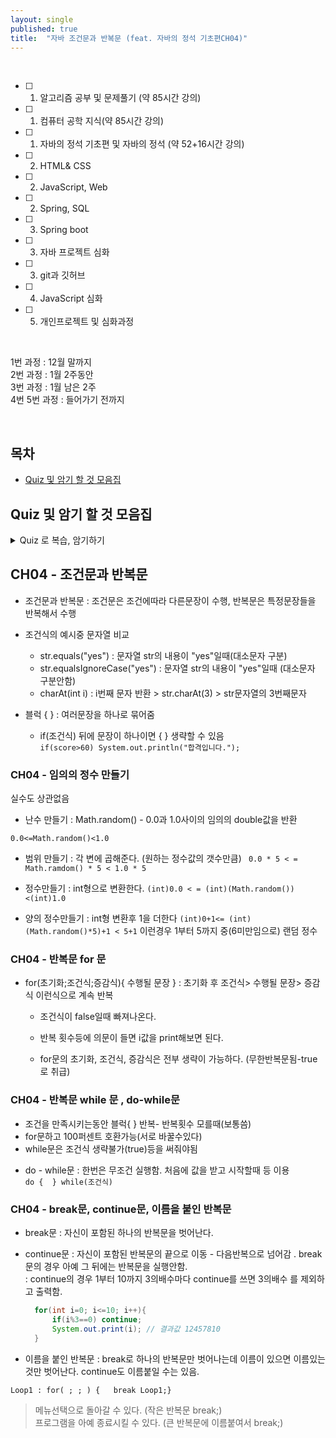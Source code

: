 ```yaml
---
layout: single
published: true
title:  "자바 조건문과 반복문 (feat. 자바의 정석 기초편CH04)"
---
```





<br>

- [ ] 1. 알고리즘 공부 및 문제풀기 (약 85시간 강의)
- [ ] 1. 컴퓨터 공학 지식(약 85시간 강의)
- [ ] 1. 자바의 정석 기초편 및 자바의 정석 (약 52+16시간 강의)
- [ ] 2. HTML& CSS
- [ ] 2. JavaScript, Web
- [ ] 2. Spring, SQL
- [ ] 3. Spring boot
- [ ] 3. 자바 프로젝트 심화
- [ ] 3. git과 깃허브
- [ ] 4. JavaScript 심화
- [ ] 5. 개인프로젝트 및 심화과정

<br>


1번 과정 : 12월 말까지  
2번 과정 : 1월 2주동안  
3번 과정 : 1월 남은 2주  
4번 5번 과정 : 들어가기 전까지  


<br>



## 목차

- [Quiz 및 암기 할 것 모음집](#quiz-및-암기-할-것-모음집)




## Quiz 및 암기 할 것 모음집


<details>
  <summary>
    Quiz 로 복습, 암기하기
  </summary>
<div markdown="1">

  <br>


1. 문자열 str의 내용이 "no"인 조건식(대소문자 구분)
2. 문자열 str의 내용이 "no"인 조건식(대소문자 구분없이)
3. -5부터 5까지 임의의 난수를 출력하는 문장?
4. charAt(int i)뜻은?

  
  <br>



<details>
  <summary>
    답안지
  </summary>

<div markdown="1">
  <br>
  
1. str.equals("no")
2. str.equalsIgnoreCase("no")
3. (int)(Math.random() *11) - 5
4. 문자열의 i번째 문자 반환



</div>
</details>


</div>
</details>


## CH04 - 조건문과 반복문

 * 조건문과 반복문
   : 조건문은 조건에따라 다른문장이 수행, 반복문은 특정문장들을 반복해서 수행

 * 조건식의 예시중 문자열 비교
   - str.equals("yes") : 문자열 str의 내용이 "yes"일때(대소문자 구분)
   - str.equalsIgnoreCase("yes") : 문자열 str의 내용이 "yes"일때 (대소문자 구분안함)
   - charAt(int i) : i번째 문자 반환 > str.charAt(3) > str문자열의 3번째문자

 * 블럭 { }
   :  여러문장을 하나로 묶어줌

   - if(조건식) 뒤에 문장이 하나이면 { } 생략할 수 있음  
     `if(score>60) System.out.println("합격입니다.");`


### CH04 - 임의의 정수 만들기

실수도 상관없음

 * 난수 만들기
   : Math.random() - 0.0과 1.0사이의 임의의  double값을 반환

  `0.0<=Math.random()<1.0`

   - 범위 만들기 : 각 변에 곱해준다. (원하는 정수값의 갯수만큼)
     ` 0.0 * 5 < = Math.ramdom() * 5 < 1.0 * 5`

   - 정수만들기 : int형으로 변환한다.
     `(int)0.0 < = (int)(Math.random())<(int)1.0`
     
   - 양의 정수만들기 : int형 변환후 1을 더한다
     `(int)0+1<= (int)(Math.random()*5)+1 < 5+1`
     이런경우 1부터 5까지 중(6미만임으로) 랜덤 정수


### CH04 - 반복문  for 문

 * for(초기화;조건식;증감식){ 수행될 문장 }
   : 초기화 후 조건식> 수행될 문장> 증감식 이런식으로 계속 반복

   - 조건식이 false일때 빠져나온다.
   - 반복 횟수등에 의문이 들면 i값을 print해보면 된다.
  
   - for문의 초기화, 조건식, 증감식은 전부 생략이 가능하다. (무한반복문됨-true로 취급)



### CH04 - 반복문  while 문 , do-while문

 - 조건을 만족시키는동안 블럭{ }  반복- 반복횟수 모를때(보통씀)
 - for문하고 100퍼센트 호환가능(서로 바꿀수있다)
 - while문은 조건식 생략불가(true)등을 써줘야됨

 * do - while문
   : 한번은 무조건 실행함. 처음에 값을 받고 시작할때 등 이용    
   `do {  } while(조건식)`




### CH04 - break문, continue문, 이름을 붙인 반복문

 * break문
   : 자신이 포함된 하나의 반복문을 벗어난다.

 * continue문
   : 자신이 포함된 반복문의 끝으로 이동 - 다음반복으로 넘어감 . break문의 경우 아예 그 뒤에는 반복문을 실행안함.  
   : continue의 경우 1부터 10까지 3의배수마다 continue를 쓰면 3의배수 를 제외하고 출력함.

   ```java
     for(int i=0; i<=10; i++){
         if(i%3==0) continue;
         System.out.print(i); // 결과값 12457810
     }
   ```

* 이름을 붙인 반복문
  : break로 하나의 반복문만 벗어나는데 이름이 있으면 이름있는것만 벗어난다. continue도 이름붙일 수는 있음.

`Loop1 : for( ; ; ) {  
             break Loop1;}`

> 메뉴선택으로 돌아갈 수 있다. (작은 반복문 break;)  
> 프로그램을 아예 종료시킬 수 있다. (큰 반복문에 이름붙여서 break;)


























